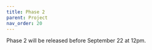 ```yaml
---
title: Phase 2
parent: Project
nav_order: 20
---
```


Phase 2 will be released before September 22 at 12pm.